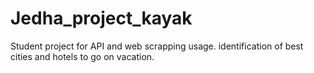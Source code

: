 # Jedha_project_kayak
Student project for API and web scrapping usage. identification of best cities and hotels to go on vacation.
